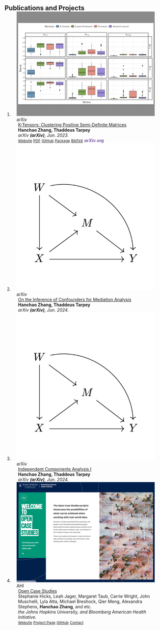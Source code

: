 <h2 id="publications" style="margin: 2px 0px -15px;">Publications and Projects</h2>

<div class="publications">
<ol class="bibliography">

<!-- 
<li>
<div class="pub-row">

  <div class="col-sm-3 abbr" style="position: relative;padding-right: 15px;padding-left: 15px;">
    <img src="assets/img/principalmanifold.png" class="teaser img-fluid z-depth-1">
    <abbr class="badge">arXiv</abbr>
  </div>

  <div class="col-sm-9" style="position: relative;padding-right: 15px;padding-left: 20px;">
    <div class="title"><a href="https://arxiv.org/abs/2306.06534">Principal and Self-Consistent Positive Semi-Defnite Manifolds</a></div>
    <div class="author"><strong>Hanchao Zhang, Thaddeus Tarpey</strong></div>
    <div class="periodical"><em>arXiv <strong>(arXiv)</strong>, Aug. 2023.</em></div>
    <div class="links">
    <a href="assets/files/single.html" class="btn btn-sm z-depth-0" role="button" target="_blank" style="font-size:12px;">Website</a>
      <a href="https://arxiv.org/pdf/2306.06534.pdf" class="btn btn-sm z-depth-0" role="button" target="_blank" style="font-size:12px;">PDF</a>
      <a href="https://github.com/Hanchao-Zhang/Self-Consistency-Clustering" class="btn btn-sm z-depth-0" role="button" target="_blank" style="font-size:12px;">GitHub</a>
      <a href="https://pypi.org/project/KTensors/" class="btn btn-sm z-depth-0" role="button" target="_blank" style="font-size:12px;">Package</a>
      <a href="assets/files/KTensors.bib" class="btn btn-sm z-depth-0" role="button" target="_blank" style="font-size:12px;">BibTeX</a>
      <strong><i style="color:#7b5aa6">arXiv.org</i></strong>
    </div>
  </div>
</div>
</li> -->


<li>
<div class="pub-row">

  <div class="col-sm-3 abbr" style="position: relative;padding-right: 15px;padding-left: 15px;">
    <img src="assets/img/ktensors.png" class="teaser img-fluid z-depth-1">
    <abbr class="badge">arXiv</abbr>
  </div>

  <div class="col-sm-9" style="position: relative;padding-right: 15px;padding-left: 20px;">
    <div class="title"><a href="https://arxiv.org/abs/2306.06534">K-Tensors: Clustering Positive Semi-Definite Matrices</a></div>
    <div class="author"><strong>Hanchao Zhang, Thaddeus Tarpey</strong></div>
    <div class="periodical"><em>arXiv <strong>(arXiv)</strong>, Jun. 2023.</em></div>
    <div class="links">
    <a href="https://arxiv.org/abs/2306.06534" class="btn btn-sm z-depth-0" role="button" target="_blank" style="font-size:12px;">Website</a>
      <a href="https://arxiv.org/pdf/2306.06534.pdf" class="btn btn-sm z-depth-0" role="button" target="_blank" style="font-size:12px;">PDF</a>
      <a href="https://github.com/Hanchao-Zhang/KTensors" class="btn btn-sm z-depth-0" role="button" target="_blank" style="font-size:12px;">GitHub</a>
      <a href="https://pypi.org/project/KTensors/" class="btn btn-sm z-depth-0" role="button" target="_blank" style="font-size:12px;">Package</a>
      <a href="assets/files/KTensors.bib" class="btn btn-sm z-depth-0" role="button" target="_blank" style="font-size:12px;">BibTeX</a>
      <strong><i style="color:#7b5aa6">arXiv.org</i></strong>
    </div>
  </div>
</div>
</li>


<li>
<div class="pub-row">

  <div class="col-sm-3 abbr" style="position: relative;padding-right: 15px;padding-left: 15px;">
    <img src="assets/img/mediation.jpg" class="teaser img-fluid z-depth-1">
    <abbr class="badge">arXiv</abbr>
  </div>

  <div class="col-sm-9" style="position: relative;padding-right: 15px;padding-left: 20px;">
    <div class="title"><a href="">On the Inference of Confounders for Mediation Analysis</a></div>
    <div class="author"><strong>Hanchao Zhang, Thaddeus Tarpey</strong></div>
    <div class="periodical"><em>arXiv <strong>(arXiv)</strong>, Jun. 2024.</em></div>
    <div class="links">
    <!-- <a href="https://arxiv.org/abs/2306.06534" class="btn btn-sm z-depth-0" role="button" target="_blank" style="font-size:12px;">Website</a>
      <a href="https://arxiv.org/pdf/2306.06534.pdf" class="btn btn-sm z-depth-0" role="button" target="_blank" style="font-size:12px;">PDF</a>
      <a href="https://github.com/Hanchao-Zhang/KTensors" class="btn btn-sm z-depth-0" role="button" target="_blank" style="font-size:12px;">GitHub</a>
      <a href="https://pypi.org/project/KTensors/" class="btn btn-sm z-depth-0" role="button" target="_blank" style="font-size:12px;">Package</a>
      <a href="assets/files/KTensors.bib" class="btn btn-sm z-depth-0" role="button" target="_blank" style="font-size:12px;">BibTeX</a>
      <strong><i style="color:#7b5aa6">arXiv.org</i></strong> -->
    </div>
  </div>
</div>
</li>


<li>
<div class="pub-row">

  <div class="col-sm-3 abbr" style="position: relative;padding-right: 15px;padding-left: 15px;">
    <img src="assets/img/mediation.jpg" class="teaser img-fluid z-depth-1">
    <abbr class="badge">arXiv</abbr>
  </div>

  <div class="col-sm-9" style="position: relative;padding-right: 15px;padding-left: 20px;">
    <div class="title"><a href="">Independent Components Analysis I</a></div>
    <div class="author"><strong>Hanchao Zhang, Thaddeus Tarpey</strong></div>
    <div class="periodical"><em>arXiv <strong>(arXiv)</strong>, Jun. 2024.</em></div>
    <div class="links">
    <!-- <a href="https://arxiv.org/abs/2306.06534" class="btn btn-sm z-depth-0" role="button" target="_blank" style="font-size:12px;">Website</a>
      <a href="https://arxiv.org/pdf/2306.06534.pdf" class="btn btn-sm z-depth-0" role="button" target="_blank" style="font-size:12px;">PDF</a>
      <a href="https://github.com/Hanchao-Zhang/KTensors" class="btn btn-sm z-depth-0" role="button" target="_blank" style="font-size:12px;">GitHub</a>
      <a href="https://pypi.org/project/KTensors/" class="btn btn-sm z-depth-0" role="button" target="_blank" style="font-size:12px;">Package</a>
      <a href="assets/files/KTensors.bib" class="btn btn-sm z-depth-0" role="button" target="_blank" style="font-size:12px;">BibTeX</a>
      <strong><i style="color:#7b5aa6">arXiv.org</i></strong> -->
    </div>
  </div>
</div>
</li>
  
  

<li>
<div class="pub-row">

  <div class="col-sm-3 abbr" style="position: relative;padding-right: 15px;padding-left: 15px;">
    <img src="assets/img/OCS.png" class="teaser img-fluid z-depth-1">
    <abbr class="badge">AHI</abbr>
  </div>

  <div class="col-sm-9" style="position: relative;padding-right: 15px;padding-left: 20px;">
    <div class="title"><a href="https://americanhealth.jhu.edu/open-case-studies" target="_blank">Open Case Studies</a></div>
    <div class="author">Stephanie Hicks, Leah Jager, Margaret Taub, Carrie Wright, John Muschelli, Lyla Atta, Michael Breshock, Qier Meng, Alexandra Stephens, <strong>Hanchao Zhang</strong>, and etc. </div>
    <div class="periodical"><em>the Johns Hopkins University, and Bloomberg American Health Initiative.</em></div>
    <div class="links">
      <a href="https://americanhealth.jhu.edu/open-case-studies" class="btn btn-sm z-depth-0" role="button" target="_blank" style="font-size:12px;">Website</a>
      <a href="https://www.opencasestudies.org" class="btn btn-sm z-depth-0" role="button" target="_blank" style="font-size:12px;">Project Page</a>
      <a href="https://github.com/orgs/opencasestudies/teams/jhu-research-assistants" class="btn btn-sm z-depth-0" role="button" target="_blank" style="font-size:12px;">GitHub</a>
      <a href="https://www.opencasestudies.org" class="btn btn-sm z-depth-0" role="button" target="_blank" style="font-size:12px;">Contact</a>
    </div>
  </div>
</div>
</li>
  
<br>

</ol>
</div>
